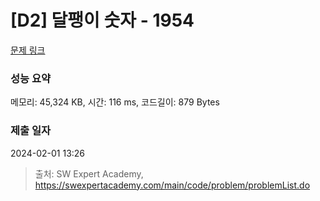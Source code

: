 # [D2] 달팽이 숫자 - 1954 

[문제 링크](https://swexpertacademy.com/main/code/problem/problemDetail.do?contestProbId=AV5PobmqAPoDFAUq) 

### 성능 요약

메모리: 45,324 KB, 시간: 116 ms, 코드길이: 879 Bytes

### 제출 일자

2024-02-01 13:26



> 출처: SW Expert Academy, https://swexpertacademy.com/main/code/problem/problemList.do